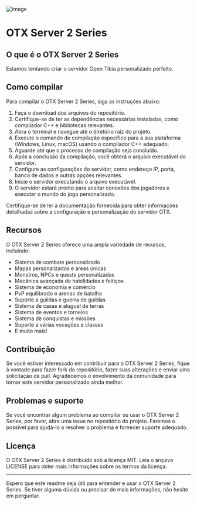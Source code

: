 ![image](https://github.com/thetibiaking/ttk-otx2/assets/74227915/a2a23316-0cac-4714-8e60-f18f1690978d)

# OTX Server 2 Series

## O que é o OTX Server 2 Series

Estamos tentando criar o servidor Open Tibia personalizado perfeito.

## Como compilar

Para compilar o OTX Server 2 Series, siga as instruções abaixo:

1. Faça o download dos arquivos do repositório.
2. Certifique-se de ter as dependências necessárias instaladas, como compilador C++ e bibliotecas relevantes.
3. Abra o terminal e navegue até o diretório raiz do projeto.
4. Execute o comando de compilação específico para a sua plataforma (Windows, Linux, macOS) usando o compilador C++ adequado.
5. Aguarde até que o processo de compilação seja concluído.
6. Após a conclusão da compilação, você obterá o arquivo executável do servidor.
7. Configure as configurações do servidor, como endereço IP, porta, banco de dados e outras opções relevantes.
8. Inicie o servidor executando o arquivo executável.
9. O servidor estará pronto para aceitar conexões dos jogadores e executar o mundo do jogo personalizado.

Certifique-se de ler a documentação fornecida para obter informações detalhadas sobre a configuração e personalização do servidor OTX.

## Recursos

O OTX Server 2 Series oferece uma ampla variedade de recursos, incluindo:

- Sistema de combate personalizado
- Mapas personalizados e áreas únicas
- Monstros, NPCs e quests personalizadas
- Mecânica avançada de habilidades e feitiços
- Sistema de economia e comércio
- PvP equilibrado e arenas de batalha
- Suporte a guildas e guerra de guildas
- Sistema de casas e aluguel de terras
- Sistema de eventos e torneios
- Sistema de conquistas e missões
- Suporte a várias vocações e classes
- E muito mais!

## Contribuição

Se você estiver interessado em contribuir para o OTX Server 2 Series, fique à vontade para fazer fork do repositório, fazer suas alterações e enviar uma solicitação de pull. Agradecemos o envolvimento da comunidade para tornar este servidor personalizado ainda melhor.

## Problemas e suporte

Se você encontrar algum problema ao compilar ou usar o OTX Server 2 Series, por favor, abra uma issue no repositório do projeto. Faremos o possível para ajudá-lo a resolver o problema e fornecer suporte adequado.

## Licença

O OTX Server 2 Series é distribuído sob a licença MIT. Leia o arquivo LICENSE para obter mais informações sobre os termos da licença.

---

Espero que este readme seja útil para entender e usar o OTX Server 2 Series. Se tiver alguma dúvida ou precisar de mais informações, não hesite em perguntar.
